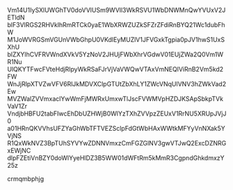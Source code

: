 Vm14U1IySXlUWGhTV0doVVlUSm9WVll3WkRSVU1WbDNWMnQwYVUxV2JETldN
blF3VlRGS2RHVklhRmRTCk0yaE1WbXRWZUZkSFZrZFdiRnBYQ21Wc1dubFhW
M1JoWVRGSmVGUnVWbGhpU0VKdlEyMUZlV1JFVGxkTgpia0pJV1hwS1UxSXhU
blZXYlhCVFRVWndXVkV5YzNoV2JHUjFWbXhrVGdwV01EUjZWa2Q0Vm1WR1Nu
UlQKYTFwcFVteHdjRlpyWkRSaFJrVjVaVWQwVTAxVmNEQlViRnB2Vm5kd2FW
WnJjRlpXTVZwVFV6RlJkMDVXClpGTUtZbXhLY1ZWcVNqUlVNV3hZWkVad2Ew
MVZWalZVVmxaclYwWmFjMWRxUmxwTlJscFVWMVpHZDJKSApSbkpTVkVaV1Zr
VndjbHBFU2tabFIwcEhDbUZHWjB0WlYzTXhZVVpzZEUxV1RrNU5XRUpJVjJ0
a01HRnQKVVhsUFZYaGhWbTFTVEZSclpFdGtWbHAxWWtkMFYyVnNXak5YVjNS
R1QxWkNVZ3BpTUhSYVYwZDNNVmxzCmFGZGlNV3gwVTJwQ2ExcDZNRGxEWjNC
dlpFZEtiVnBZY0doWlYyeHlDZ3B5WW01dWFtRm5kMmR3CgpndGhkdmxzY25z

crmqmbphjg